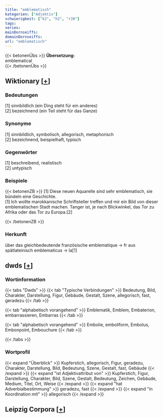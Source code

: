 ```yaml
---
title: "emblematisch"
kategorien: ["Adjektiv"]
schwierigkeit: ["k2", "h2", "r20"]
tags:
series:
mainDornseiffs:
domainDornseiffs:
url: "emblematisch"
---
```


{{< betonenÜbs >}}
**Übersetzung:**  
emblematical  
{{< /betonenÜbs >}}

## Wiktionary [[+](https://de.wiktionary.org/wiki/emblematisch)]

### Bedeutungen
[1] sinnbildlich (ein Ding steht für ein anderes)  
[2] bezeichnend (ein Teil steht für das Ganze)  

### Synonyme
[1] sinnbildlich, symbolisch, allegorisch, metaphorisch  
[2] bezeichnend, beispielhaft,  typisch  

### Gegenwörter
[1] beschreibend, realistisch  
[2] untypisch  

### Beispiele
{{< betonenZB >}}
[1] Diese neuen Aquarelle sind sehr emblematisch, sie bündeln eine Geschichte.  
[1] Ich wollte marokkanische Schriftsteller treffen und mir ein Bild von dieser emblematischen Stadt machen. Tanger ist, je nach Blickwinkel, das Tor zu Afrika oder das Tor zu Europa.[2]  

{{< /betonenZB >}}
### Herkunft
über das gleichbedeutende französische emblematique → fr aus spätlateinisch emblematicus → la[1]  



## dwds [[+](https://www.dwds.de/wb/emblematisch)]

### Wortinformation
{{< tabs "Dwds" >}}
{{< tab "Typische Verbindungen" >}}
Bedeutung, Bild, Charakter, Darstellung, Figur, Gebäude, Gestalt, Szene, allegorisch, fast, geradezu
{{< /tab >}}

{{< tab "alphabetisch vorangehend" >}}
Emblematik, Emblem, Embaterion, embarrassieren, Embarras
{{< /tab >}}

{{< tab "alphabetisch vorangehend" >}}
Embolie, emboliform, Embolus, Embonpoint, Embouchure
{{< /tab >}}

{{< /tabs >}}

### Wortprofil
{{< expand "Überblick" >}} Kupferstich, allegorisch, Figur, geradezu, Charakter, Darstellung, Bild, Bedeutung, Szene, Gestalt, fast, Gebäude {{< /expand >}}
{{< expand "ist Adjektivattribut von" >}} Kupferstich, Figur, Darstellung, Charakter, Bild, Szene, Gestalt, Bedeutung, Zeichen, Gebäude, Medium, Titel, Ort, Weise {{< /expand >}}
{{< expand "hat Adverbialbestimmung" >}} geradezu, fast {{< /expand >}}
{{< expand "in Koordination mit" >}} allegorisch {{< /expand >}}

## Leipzig Corpora [[+](https://corpora.uni-leipzig.de/en/res?word=emblematisch&corpusId=deu_newscrawl-public_2018)]

